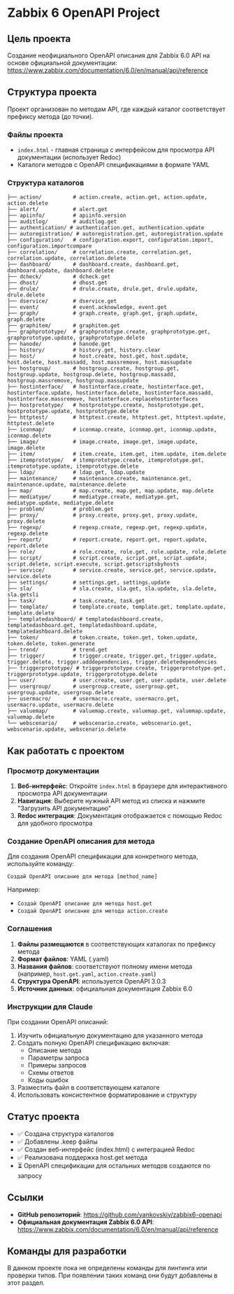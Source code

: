# Zabbix 6 OpenAPI Project

## Цель проекта

Создание неофициального OpenAPI описания для Zabbix 6.0 API на основе официальной документации:
https://www.zabbix.com/documentation/6.0/en/manual/api/reference

## Структура проекта

Проект организован по методам API, где каждый каталог соответствует префиксу метода (до точки).

### Файлы проекта

- `index.html` - главная страница с интерфейсом для просмотра API документации (использует Redoc)
- Каталоги методов с OpenAPI спецификациями в формате YAML

### Структура каталогов

```
├── action/          # action.create, action.get, action.update, action.delete
├── alert/           # alert.get
├── apiinfo/         # apiinfo.version
├── auditlog/        # auditlog.get
├── authentication/ # authentication.get, authentication.update
├── autoregistration/ # autoregistration.get, autoregistration.update
├── configuration/   # configuration.export, configuration.import, configuration.importcompare
├── correlation/     # correlation.create, correlation.get, correlation.update, correlation.delete
├── dashboard/       # dashboard.create, dashboard.get, dashboard.update, dashboard.delete
├── dcheck/          # dcheck.get
├── dhost/           # dhost.get
├── drule/           # drule.create, drule.get, drule.update, drule.delete
├── dservice/        # dservice.get
├── event/           # event.acknowledge, event.get
├── graph/           # graph.create, graph.get, graph.update, graph.delete
├── graphitem/       # graphitem.get
├── graphprototype/  # graphprototype.create, graphprototype.get, graphprototype.update, graphprototype.delete
├── hanode/          # hanode.get
├── history/         # history.get, history.clear
├── host/            # host.create, host.get, host.update, host.delete, host.massadd, host.massremove, host.massupdate
├── hostgroup/       # hostgroup.create, hostgroup.get, hostgroup.update, hostgroup.delete, hostgroup.massadd, hostgroup.massremove, hostgroup.massupdate
├── hostinterface/   # hostinterface.create, hostinterface.get, hostinterface.update, hostinterface.delete, hostinterface.massadd, hostinterface.massremove, hostinterface.replacehostinterfaces
├── hostprototype/   # hostprototype.create, hostprototype.get, hostprototype.update, hostprototype.delete
├── httptest/        # httptest.create, httptest.get, httptest.update, httptest.delete
├── iconmap/         # iconmap.create, iconmap.get, iconmap.update, iconmap.delete
├── image/           # image.create, image.get, image.update, image.delete
├── item/            # item.create, item.get, item.update, item.delete
├── itemprototype/   # itemprototype.create, itemprototype.get, itemprototype.update, itemprototype.delete
├── ldap/            # ldap.get, ldap.update
├── maintenance/     # maintenance.create, maintenance.get, maintenance.update, maintenance.delete
├── map/             # map.create, map.get, map.update, map.delete
├── mediatype/       # mediatype.create, mediatype.get, mediatype.update, mediatype.delete
├── problem/         # problem.get
├── proxy/           # proxy.create, proxy.get, proxy.update, proxy.delete
├── regexp/          # regexp.create, regexp.get, regexp.update, regexp.delete
├── report/          # report.create, report.get, report.update, report.delete
├── role/            # role.create, role.get, role.update, role.delete
├── script/          # script.create, script.get, script.update, script.delete, script.execute, script.getscriptsbyhosts
├── service/         # service.create, service.get, service.update, service.delete
├── settings/        # settings.get, settings.update
├── sla/             # sla.create, sla.get, sla.update, sla.delete, sla.getsli
├── task/            # task.create, task.get
├── template/        # template.create, template.get, template.update, template.delete
├── templatedashboard/ # templatedashboard.create, templatedashboard.get, templatedashboard.update, templatedashboard.delete
├── token/           # token.create, token.get, token.update, token.delete, token.generate
├── trend/           # trend.get
├── trigger/         # trigger.create, trigger.get, trigger.update, trigger.delete, trigger.adddependencies, trigger.deletedependencies
├── triggerprototype/ # triggerprototype.create, triggerprototype.get, triggerprototype.update, triggerprototype.delete
├── user/            # user.create, user.get, user.update, user.delete
├── usergroup/       # usergroup.create, usergroup.get, usergroup.update, usergroup.delete
├── usermacro/       # usermacro.create, usermacro.get, usermacro.update, usermacro.delete
├── valuemap/        # valuemap.create, valuemap.get, valuemap.update, valuemap.delete
└── webscenario/     # webscenario.create, webscenario.get, webscenario.update, webscenario.delete
```

## Как работать с проектом

### Просмотр документации

1. **Веб-интерфейс**: Откройте `index.html` в браузере для интерактивного просмотра API документации
2. **Навигация**: Выберите нужный API метод из списка и нажмите "Загрузить API документацию"
3. **Redoc интеграция**: Документация отображается с помощью Redoc для удобного просмотра

### Создание OpenAPI описания для метода

Для создания OpenAPI спецификации для конкретного метода, используйте команду:

```
Создай OpenAPI описание для метода [method_name]
```

Например:
- `Создай OpenAPI описание для метода host.get`
- `Создай OpenAPI описание для метода action.create`

### Соглашения

1. **Файлы размещаются** в соответствующих каталогах по префиксу метода
2. **Формат файлов**: YAML (.yaml)
3. **Названия файлов**: соответствуют полному имени метода (например, `host.get.yaml`, `action.create.yaml`)
4. **Структура OpenAPI**: используется OpenAPI 3.0.3
5. **Источник данных**: официальная документация Zabbix 6.0

### Инструкции для Claude

При создании OpenAPI описаний:
1. Изучить официальную документацию для указанного метода
2. Создать полную OpenAPI спецификацию включая:
   - Описание метода
   - Параметры запроса
   - Примеры запросов
   - Схемы ответов
   - Коды ошибок
3. Разместить файл в соответствующем каталоге
4. Использовать консистентное форматирование и структуру

## Статус проекта

- ✅ Создана структура каталогов
- ✅ Добавлены .keep файлы
- ✅ Создан веб-интерфейс (index.html) с интеграцией Redoc
- ✅ Реализована поддержка host.get метода
- ⏳ OpenAPI спецификации для остальных методов создаются по запросу

## Ссылки

- **GitHub репозиторий**: https://github.com/yankovskiy/zabbix6-openapi
- **Официальная документация Zabbix 6.0 API**: https://www.zabbix.com/documentation/6.0/en/manual/api/reference

## Команды для разработки

В данном проекте пока не определены команды для линтинга или проверки типов. При появлении таких команд они будут добавлены в этот раздел.